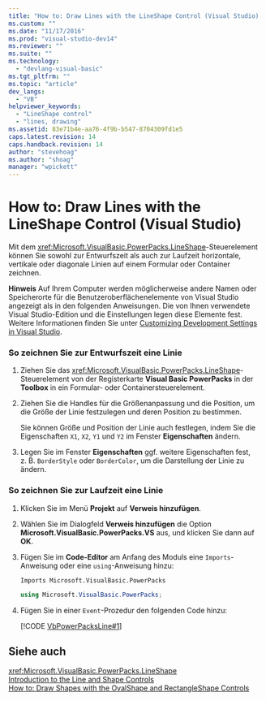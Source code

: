 ```yaml
---
title: "How to: Draw Lines with the LineShape Control (Visual Studio) | Microsoft Docs"
ms.custom: ""
ms.date: "11/17/2016"
ms.prod: "visual-studio-dev14"
ms.reviewer: ""
ms.suite: ""
ms.technology: 
  - "devlang-visual-basic"
ms.tgt_pltfrm: ""
ms.topic: "article"
dev_langs: 
  - "VB"
helpviewer_keywords: 
  - "LineShape control"
  - "lines, drawing"
ms.assetid: 83e71b4e-aa76-4f9b-b547-8704309fd1e5
caps.latest.revision: 14
caps.handback.revision: 14
author: "stevehoag"
ms.author: "shoag"
manager: "wpickett"
---
```

# How to: Draw Lines with the LineShape Control (Visual Studio)
Mit dem <xref:Microsoft.VisualBasic.PowerPacks.LineShape>\-Steuerelement können Sie sowohl zur Entwurfszeit als auch zur Laufzeit horizontale, vertikale oder diagonale Linien auf einem Formular oder Container zeichnen.  
  
 **Hinweis** Auf Ihrem Computer werden möglicherweise andere Namen oder Speicherorte für die Benutzeroberflächenelemente von Visual Studio angezeigt als in den folgenden Anweisungen.  Die von Ihnen verwendete Visual Studio\-Edition und die Einstellungen legen diese Elemente fest.  Weitere Informationen finden Sie unter [Customizing Development Settings in Visual Studio](http://msdn.microsoft.com/de-de/22c4debb-4e31-47a8-8f19-16f328d7dcd3).  
  
### So zeichnen Sie zur Entwurfszeit eine Linie  
  
1.  Ziehen Sie das <xref:Microsoft.VisualBasic.PowerPacks.LineShape>\-Steuerelement von der Registerkarte **Visual Basic PowerPacks** in der **Toolbox** in ein Formular\- oder Containersteuerelement.  
  
2.  Ziehen Sie die Handles für die Größenanpassung und die Position, um die Größe der Linie festzulegen und deren Position zu bestimmen.  
  
     Sie können Größe und Position der Linie auch festlegen, indem Sie die Eigenschaften `X1`, `X2`, `Y1` und `Y2` im Fenster **Eigenschaften** ändern.  
  
3.  Legen Sie im Fenster **Eigenschaften** ggf. weitere Eigenschaften fest, z. B. `BorderStyle` oder `BorderColor`, um die Darstellung der Linie zu ändern.  
  
### So zeichnen Sie zur Laufzeit eine Linie  
  
1.  Klicken Sie im Menü **Projekt** auf **Verweis hinzufügen**.  
  
2.  Wählen Sie im Dialogfeld **Verweis hinzufügen** die Option **Microsoft.VisualBasic.PowerPacks.VS** aus, und klicken Sie dann auf **OK**.  
  
3.  Fügen Sie im **Code\-Editor** am Anfang des Moduls eine `Imports`\-Anweisung oder eine `using`\-Anweisung hinzu:  
  
    ```vb#  
    Imports Microsoft.VisualBasic.PowerPacks  
    ```  
  
    ```c#  
    using Microsoft.VisualBasic.PowerPacks;  
    ```  
  
4.  Fügen Sie in einer `Event`\-Prozedur den folgenden Code hinzu:  
  
     [!CODE [VbPowerPacksLine#1](../CodeSnippet/VS_Snippets_VBCSharp/VbPowerPacksLine#1)]  
  
## Siehe auch  
 <xref:Microsoft.VisualBasic.PowerPacks.LineShape>   
 [Introduction to the Line and Shape Controls](../../../visual-basic/developing-apps/windows-forms/introduction-to-the-line-and-shape-controls-visual-studio.md)   
 [How to: Draw Shapes with the OvalShape and RectangleShape Controls](../../../visual-basic/developing-apps/windows-forms/how-to-draw-shapes-with-the-ovalshape-and-rectangleshape-controls.md)